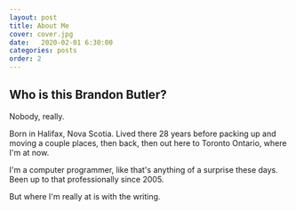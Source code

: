 ```yaml
---
layout: post
title: About Me
cover: cover.jpg
date:   2020-02-01 6:30:00
categories: posts
order: 2
---
```


## Who is this Brandon Butler?

Nobody, really.

Born in Halifax, Nova Scotia. Lived there 28 years before packing up and moving a couple places, then back, then out here to Toronto Ontario, where I'm at now.

I'm a computer programmer, like that's anything of a surprise these days. Been up to that professionally since 2005.

But where I'm really at is with the writing.